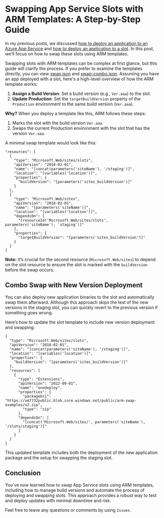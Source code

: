 # Swapping App Service Slots with ARM Templates: A Step-by-Step Guide

In my previous posts, we discussed [how to deploy an application to an Azure App Service](./Readme.md) and [how to deploy an application to a slot](./DeployToSlot.md). In this post, we'll focus on how to swap these slots using ARM templates.

Swapping slots with ARM templates can be complex at first glance, but this guide will clarify the process. If you prefer to examine the templates directly, you can view [swap.json](./ARM/swap.json) and [swap-combo.json](./ARM/swap-combo.json). Assuming you have an app deployed with a slot, here's a high-level overview of how the ARM template works:

1. **Assign a Build Version**: Set a build version (e.g., `Ver.aaa`) to the slot.
2. **Update Production**: Set the `targetBuildVersion` property of the `Production` environment to the same build version (`Ver.aaa`).

**Why?** When you deploy a template like this, ARM follows these steps:

1. Marks the slot with the build version `Ver.aaa`.
2. Swaps the current Production environment with the slot that has the version `Ver.aaa`.

A minimal swap template would look like this:

```jsonc
"resources": [
  {
    "type": "Microsoft.Web/sites/slots",
    "apiVersion": "2018-02-01",
    "name": "[concat(parameters('siteName'), '/staging')]",
    "location": "[variables('location')]",
    "properties": {
      "buildVersion": "[parameters('sites_buildVersion')]"
    }
  },
  {
    "type": "Microsoft.Web/sites",
    "apiVersion": "2018-02-01",
    "name": "[parameters('siteName')]",
    "location": "[variables('location')]",
    "dependsOn": [
      "[resourceId('Microsoft.Web/sites/slots', parameters('siteName'), 'staging')]"
    ],
    "properties": {
      "targetBuildVersion": "[parameters('sites_buildVersion')]"
    }
  }
]
```

**Note:** It’s crucial for the second resource (`Microsoft.Web/sites`) to depend on the slot resource to ensure the slot is marked with the `buildVersion` before the swap occurs.

## Combo Swap with New Version Deployment

You can also deploy new application binaries to the slot and automatically swap them afterward. Although this approach skips the test of the new versions in the staging slot, you can quickly revert to the previous version if something goes wrong.

Here’s how to update the slot template to include new version deployment and swapping:

```jsonc
{
  "type": "Microsoft.Web/sites/slots",
  "apiVersion": "2018-02-01",
  "name": "[concat(parameters('siteName'), '/staging')]",
  "location": "[variables('location')]",
  "properties": {
    "buildVersion": "[parameters('sites_buildVersion')]"
  },
  "resources": [
    {
      "type": "Extensions",
      "apiVersion": "2022-09-01",
      "name": "onedeploy",
      "properties": {
        "packageUri": "https://xm7732public.blob.core.windows.net/public/arm-swap-examples/v2.zip",
        "type": "zip"
      },
      "dependsOn": [
        "[concat('Microsoft.Web/sites/', parameters('siteName'), '/slots/staging')]"
      ]
    }
  ]
}
```

This updated template includes both the deployment of the new application package and the setup for swapping the staging slot.

## Conclusion

You’ve now learned how to swap App Service slots using ARM templates, including how to manage build versions and automate the process of deploying and swapping slots. This approach provides a robust way to test and deploy updates with minimal downtime and risk.

Feel free to leave any questions or comments by using `Issues`.
